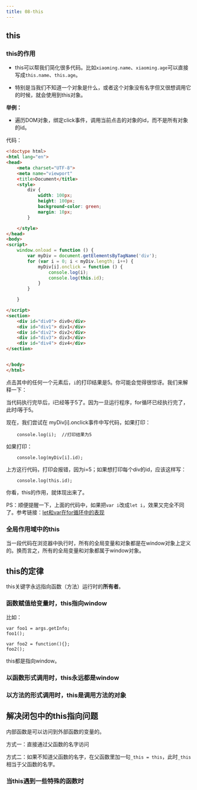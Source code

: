 ```yaml
---
title: 08-this
---
```


<ArticleTopAd></ArticleTopAd>



## this

### this的作用

- this可以帮我们简化很多代码。比如`xiaoming.name`、`xiaoming.age`可以直接写成`this.name`、`this.age`。

- 特别是当我们不知道一个对象是什么，或者这个对象没有名字但又很想调用它的时候，就会使用到this对象。

**举例：**

- 遍历DOM对象，绑定click事件，调用当前点击的对象的id，而不是所有对象的id。

代码：

```html
<!doctype html>
<html lang="en">
<head>
    <meta charset="UTF-8">
    <meta name="viewport"
    <title>Document</title>
    <style>
        div {
            width: 100px;
            height: 100px;
            background-color: green;
            margin: 10px;
        }

    </style>
</head>
<body>
<script>
    window.onload = function () {
        var myDiv = document.getElementsByTagName('div');
        for (var i = 0; i < myDiv.length; i++) {
            myDiv[i].onclick = function () {
                console.log(i);
                console.log(this.id);
            }
        }

    }

</script>
<section>
    <div id="div0"> div0</div>
    <div id="div1"> div1</div>
    <div id="div2"> div2</div>
    <div id="div3"> div3</div>
    <div id="div4"> div4</div>
</section>


</body>
</html>

```


点击其中的任何一个元素后，`i`的打印结果是5。你可能会觉得很惊讶。我们来解释一下：

当代码执行完毕后，i已经等于5了。因为一旦运行程序，for循环已经执行完了，此时i等于5。

现在，我们尝试在 myDiv[i].onclick事件中写代码，如果打印：

```
	console.log(i);  //打印结果为5
```


如果打印：

```
	console.log(myDiv[i].id);
```

上方这行代码，打印会报错，因为i=5；如果想打印每个div的id，应该这样写：

```
	console.log(this.id);
```

你看，this的作用，就体现出来了。

PS：顺便提醒一下，上面的代码中，如果把`var i`改成`let i`，效果又完全不同了。参考链接：[let和var在for循环中的表现](http://blog.csdn.net/stopllL/article/details/64130664)

### 全局作用域中的this

当一段代码在浏览器中执行时，所有的全局变量和对象都是在window对象上定义的。换而言之，所有的全局变量和对象都属于window对象。


## this的定律

this关键字永远指向函数（方法）运行时的**所有者**。

### 函数赋值给变量时，this指向window


比如：

```
var foo1 = args.getInfo;
foo1();

var foo2 = function(){};
foo2();
```


this都是指向window。

### 以函数形式调用时，this永远都是window


### 以方法的形式调用时，this是调用方法的对象


## 解决闭包中的this指向问题


内部函数是可以访问到外部函数的变量的。

方式一：直接通过父函数的名字访问

方式二：如果不知道父函数的名字，在父函数里加一句`_this = this`，此时`_this`相当于父函数的名字。

### 当this遇到一些特殊的函数时











